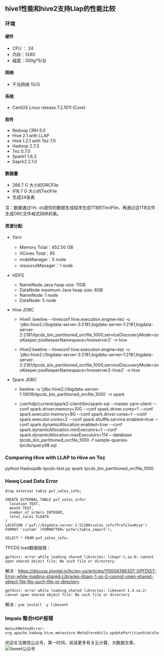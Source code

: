 hive1性能和hive2支持Llap的性能比较
---

### 环境

#### 硬件
- CPU ： 24
- 内存：128G
- 磁盘：300g*5/台

#### 网络
- 千兆网络 1G/S

#### 系统
- CentOS Linux release 7.2.1511 (Core) 

#### 软件
- Redoop CRH 5.0
- Hive 2.1 with LLAP
- Hive 1.2.1 with Tez 7.0
- Hadoop 2.7.3
- Tez 0.7.0
- Spark1 1.6.3
- Saprk2 2.1.0  

#### 数据量
- 266.7 G 大小的ORCFile
- 916.7 G 大小的TextFile
- 生成24张表

注：数据通过`TPC-DS`提供的数据生成程序生成1TB的TextFile，再通过这1TB文件生成ORC文件格式同样的表。

#### 资源分配

- Yarn 
    +  Memory Total：452.50 GB
    +  VCores Total：95
    +  nodeManager：5 node  
    +  resourceManager：1 node

- HDFS
    + NameNode Java heap size: 11GB
    + DataNode maximum Java heap size: 6GB
    + NameNode: 1 node
    + DataNode: 5 node

- Hive JDBC 
    
    + Hive1: beeline --hiveconf hive.execution.engine=tez -u 'jdbc:hive2://bigdata-server-3:2181,bigdata-server-1:2181,bigdata-server-2:2181/tpcds_bin_partitioned_orcfile_1000;serviceDiscoveryMode=zooKeeper;zooKeeperNamespace=hiveserver2' -n hive
    
    + Hive2:beeline --hiveconf hive.execution.engine=tez -u 'jdbc:hive2://bigdata-server-3:2181,bigdata-server-1:2181,bigdata-server-2:2181/tpcds_bin_partitioned_orcfile_1000;serviceDiscoveryMode=zooKeeper;zooKeeperNamespace=hiveserver2-hive2' -n hive 

- Spark JDBC
    + beeline -u 'jdbc:hive2://bigdata-server-1:10016/tpcds_bin_partitioned_orcfile_1000' -n spark 
    
    + /usr/hdp/current/spark2-client/bin/spark-sql --master yarn-client --conf spark.driver.memory=10G --conf spark.driver.cores=1 --conf spark.executor.memory=8G --conf spark.driver.cores=1 --conf spark.executor.cores=2  --conf spark.shuffle.service.enabled=true --conf spark.dynamicAllocation.enabled=true --conf spark.dynamicAllocation.minExecutors=1 --conf spark.dynamicAllocation.maxExecutors=114 --database tpcds_bin_partitioned_orcfile_1000 -f sample-queries-tpcds/query98.sql 

### Comparing Hive with LLAP to Hive on Tez

python Hadoopdb-tpcds-test.py spark tpcds_bin_partitioned_orcfile_1000


### Hawq Load Data Error

```
drop external table pxf_sales_info;

CREATE EXTERNAL TABLE pxf_sales_info(
  location TEXT, 
  month TEXT, 
  number_of_orders INTEGER, 
  total_sales FLOAT8
) 
LOCATION ('pxf://bigdata-server-1:51200/sales_info?Profile=Hive') 
FORMAT 'custom' (FORMATTER='pxfwritable_import');

SELECT * FROM pxf_sales_info;
```

TPCDS load数据报错：

```
gpfdist: error while loading shared libraries: libapr-1.so.0: cannot open shared object file: No such file or directory
```

解决：https://discuss.pivotal.io/hc/en-us/articles/115004386307-GPFDIST-Error-while-loading-shared-Libraries-libapr-1-so-0-cannot-open-shared-object-file-No-such-file-or-directory


```
gpfdist: error while loading shared libraries: libevent-1.4.so.2: cannot open shared object file: No such file or directory
```

解决：`yum install -y libevent`


### Impala 整合HDP报错
```
NoSuchMethodError: org.apache.hadoop.hive.metastore.MetaStoreUtils.updatePartitionStatsFast(Lorg/apache/hadoop/hive/metastore/api/Partition;Lorg/apache/hadoop/hive/metastore/Warehouse;)Z
```



欢迎关注微信公众号，第一时间，阅读更多有关云计算、大数据文章。
![Itweet公众号](https://github.com/itweet/labs/raw/master/common/img/weixin_public.png)


